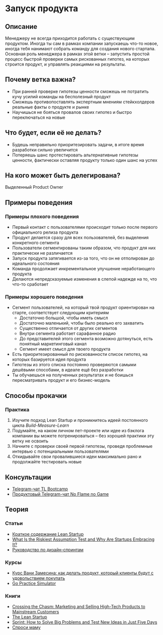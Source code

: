 # Запуск продукта
## Описание
Менеджеру не всегда приходится работать с существующим продуктом. Иногда ты сам в рамках компании запускаешь что-то новое, иногда тебя нанимают собрать команду для создания нового стартапа. Основная роль менеджера в рамках этой ветки – запустить простой процесс быстрой проверки самых рискованных гипотез, на которых строится продукт, и управлять реакциями на результаты.

## Почему ветка важна?
- При ранней проверке гипотезы ценности сможешь не потратить кучу усилий команды на бесполезный продукт
- Сможешь противопоставлять экспертным мнениям стейкхолдеров реальные факты о продукте и рынке
- Научишься не бояться провалов своих гипотез и быстро переключаться на новые

## Что будет, если её не делать?
- Будешь неправильно приоритезировать задачи, в итоге время разработки сильно увеличится
- Потеряешь шанс протестировать альтернативные гипотезы ценности, фактически оставляя продукту только один шанс на успех

## На кого может быть делегирована?
Выделенный Product Owner

## Примеры поведения
### Примеры плохого поведения
- Первый контакт с пользователями происходит только после первого официального релиза продукта
- Продукт делается сразу для всех пользователей, без выделения конкретного сегмента
- Пользователи сегментированы таким образом, что продукт для них практически не различается
- Запуск продукта затягивается из-за того, что он не отполирован до идеального состояния
- Команда продолжает инкрементальное улучшение неработающего продукта
- Делаются непредсказуемые изменения в слепой надежде на то, что что-то сработает

### Примеры хорошего поведения
- Сегмент пользователей, на который твой продукт ориентирован на старте, соответствует следующим критериям
    - Достаточно большой, чтобы иметь смысл
    - Достаточно маленький, чтобы было реально его захватить
    - Существенно отличается от других сегментов
    - Внутри сегмента работает сарафанное радио
    - До представителей этого сегмента возможно дотянуться, есть понятный маркетинговый канал
    - Сегмент имеет смысл для твоего продукта
- Есть приоритезированный по рискованности список гипотез, на которых базируется идея продукта
- Гипотезы из этого списка постоянно проверяются самыми дешёвыми способами, в идеале ещё без разработки
- Ты обучаешься на полученных результатах и не боишься пересматривать продукт и его бизнес-модель

## Способы прокачки
### Практика
1. Изучите подход Lean Startup и проникнитесь идеей постоянного цикла *Build-Measure-Learn*
2. Подумайте, на каком личном пет-проекте или идее из бэклога компании вы можете потренироваться – без хорошей практики эту ветку не освоить
3. Начните с проверки своей первой гипотезы, проведя проблемные интервью с потенциальными пользователями
4. Откидывайте свои провалившиеся идеи максимально рано и продолжайте тестировать новые

## Консультации
- [Telegram-чат TL Bootcamp](https://tlinks.run/tlbootcamp)
- [Продуктовый Telegram-чат No Flame no Game](https://t.me/joinchat/BrfI2UHjvA2HbQNSW4Irog)

## Теория
### Статьи
- [Краткое содержание Lean Startup](https://habr.com/ru/company/makeright/blog/299560/)
- [What Is the Riskiest Assumption Test and Why Are Startups Embracing It?](https://clutch.co/app-developers/resources/what-is-riskiest-assumption-test)
- [Руководство по дизайн-спринтам](https://ux.pub/oficialnoe-rukovodstvo-po-google-design-sprint-metodologiya-dizajn-sprintov/)

### Курсы
<!-- yaspeller ignore:start -->
- [Курс Вани Замесина: как делать продукт, который клиенты будут с удовольствием покупать](https://custdev.zamesin.me/)
- [Go Practice Simulator](https://simulator.gopractice.ru/)
<!-- yaspeller ignore:end -->

### Книги
- [Crossing the Chasm: Marketing and Selling High-Tech Products to Mainstream Customers](https://www.goodreads.com/book/show/61329.Crossing_the_Chasm)
- [The Lean Startup](https://www.goodreads.com/book/show/10127019-the-lean-startup)
- [Sprint: How to Solve Big Problems and Test New Ideas in Just Five Days](https://www.goodreads.com/book/show/25814544-sprint)
- [Спроси маму](http://momtestbook.com/ru/)
